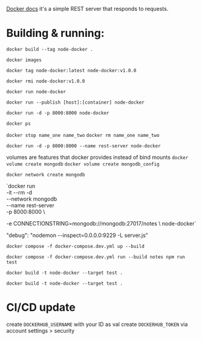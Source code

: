 [Docker docs](https://docs.docker.com/language/nodejs/build-images/)
it's a simple REST server that responds to requests.

# Building & running:
<!-- tag used to set name of image 'name:tag', else 'latest' -->
`docker build --tag node-docker .`

<!-- to check images -->
`docker images`

<!-- add a tag (additive) -->
`docker tag node-docker:latest node-docker:v1.0.0`

<!-- oopsie! delete that tag  (will not delete image)-->
`docker rmi node-docker:v1.0.0`

<!-- run it -->
`docker run node-docker`

<!-- publish ports -->
`docker run --publish [host]:[container] node-docker`

<!-- run in detached -->
`docker run -d -p 8000:8000 node-docker`

<!-- show running containers -->
`docker ps`

<!-- stop & remove countainrs -->
`docker stop name_one name_two`
`docker rm name_one name_two`

<!-- give it a name -->
`docker run -d -p 8000:8000 --name rest-server node-docker`

<!-- create volumes -->
volumes are features that docker provides instead of bind mounts
`docker volume create mongodb`
`docker volume create mongodb_config`

<!-- make a network for application and db to communicate -->
`docker network create mongodb`

<!-- set the env to know the conn string -->
`docker run \
  -it --rm -d \
  --network mongodb \
  --name rest-server \
  -p 8000:8000 \
  <!-- 'notes' here is the db name -->
  -e CONNECTIONSTRING=mongodb://mongodb:27017/notes \ 
  node-docker`

<!-- or, just put that all into docker-compose -->

<!-- add to the scripts -->
  "debug": "nodemon --inspect=0.0.0.0:9229 -L server.js"

<!-- add nodemon, starting server in debug mode & watches for changes -->

<!-- start it up agin note the dockercompose ref. passing build compiles & starts -->
`docker compose -f docker-compose.dev.yml up --build`

<!-- modify scripts to run tests & build -->
<!-- edit dockerfile to use dev deps too -->
`docker compose -f docker-compose.dev.yml run --build notes npm run test`

<!-- multi-stage containers are also possible -->
<!-- environments can be targeted too -->
`docker build -t node-docker --target test .`

<!-- now commands can be run with build cmds -->
`docker build -t node-docker --target test .`

# CI/CD update
<!-- repo -> secrets and vars -> actions -->
create `DOCKERHUB_USERNAME` with your ID as val
create `DOCKERHUB_TOKEN` via account settings > security